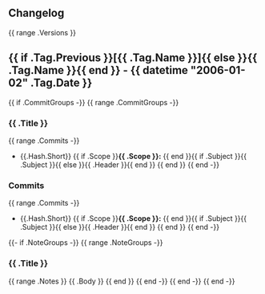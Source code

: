 ## Changelog
{{ range .Versions }}
<a name="{{ .Tag.Name }}"></a>
## {{ if .Tag.Previous }}[{{ .Tag.Name }}]{{ else }}{{ .Tag.Name }}{{ end }} - {{ datetime "2006-01-02" .Tag.Date }}

{{ if .CommitGroups -}}
{{ range .CommitGroups -}}
### {{ .Title }}
{{ range .Commits -}}
- {{.Hash.Short}} {{ if .Scope }}**{{ .Scope }}:** {{ end }}{{ if .Subject }}{{ .Subject }}{{ else }}{{ .Header }}{{ end }}
{{ end }}
{{ end -}}
### Commits
{{ range .Commits -}}
- {{.Hash.Short}} {{ if .Scope }}**{{ .Scope }}:** {{ end }}{{ if .Subject }}{{ .Subject }}{{ else }}{{ .Header }}{{ end }}
{{ end }}
{{ end -}}

{{- if .NoteGroups -}}
{{ range .NoteGroups -}}
### {{ .Title }}
{{ range .Notes }}
{{ .Body }}
{{ end }}
{{ end -}}
{{ end -}}
{{ end -}}